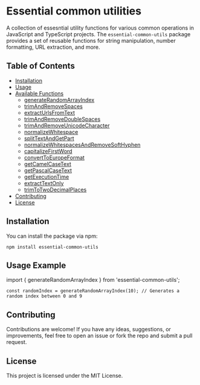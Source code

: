 # Essential common utilities

A collection of essesntial utility functions for various common operations in JavaScript and TypeScript projects. The `essential-common-utils` package provides a set of reusable functions for string manipulation, number formatting, URL extraction, and more.

## Table of Contents

-   [Installation](#installation)
-   [Usage](#usage)
-   [Available Functions](#available-functions)
    -   [generateRandomArrayIndex](#generaterandomarrayindex)
    -   [trimAndRemoveSpaces](#trimandremovespaces)
    -   [extractUrlsFromText](#extracturlsfromtext)
    -   [trimAndRemoveDoubleSpaces](#trimandremovedoublespaces)
    -   [trimAndRemoveUnicodeCharacter](#trimandremoveunicodecharacter)
    -   [normalizeWhitespace](#normalizewhitespace)
    -   [splitTextAndGetPart](#splittextandgetpart)
    -   [normalizeWhitespacesAndRemoveSoftHyphen](#normalizewhitespacesandremovesofthyphen)
    -   [capitalizeFirstWord](#capitalizefirstword)
    -   [convertToEuropeFormat](#converttoeuropeformat)
    -   [getCamelCaseText](#getcamelcasetext)
    -   [getPascalCaseText](#getpascalcasetext)
    -   [getExecutionTime](#getexecutiontime)
    -   [extractTextOnly](#extracttextonly)
    -   [trimToTwoDecimalPlaces](#trimtotwodecimalplaces)
-   [Contributing](#contributing)
-   [License](#license)

## Installation

You can install the package via npm:

```shell
npm install essential-common-utils
```

## Usage Example

import { generateRandomArrayIndex } from 'essential-common-utils';

```shell
const randomIndex = generateRandomArrayIndex(10); // Generates a random index between 0 and 9
```

## Contributing

Contributions are welcome! If you have any ideas, suggestions, or improvements, feel free to open an issue or fork the repo and submit a pull request.

## License

This project is licensed under the MIT License.
